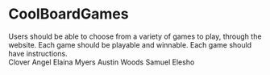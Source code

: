 # CoolBoardGames
Users should be able to choose from a variety of games to play, through the website. Each game should be playable and winnable. Each game should have instructions.    
Clover Angel
Elaina Myers
Austin Woods
Samuel Elesho